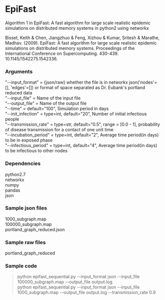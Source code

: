 # EpiFast
Algorithm 1 in EpiFast: A fast algorithm for large scale realistic epidemic simulations on distributed memory systems in python2 using networkx

Bisset, Keith & Chen, Jiangzhuo & Feng, Xizhou & Kumar, Sritesh & Marathe, Madhav. (2009). EpiFast: A fast algorithm for large scale realistic epidemic simulations on distributed memory systems. Proceedings of the International Conference on Supercomputing. 430-439. 10.1145/1542275.1542336. 


### Arguments
"--input_format"      = {json/raw} whether the file is in networkx json('nodes'=[], 'edges'=[]) or format of space separated as Dr. Eubank's portland reduced data<br/>
"--input_file"        = Name of the input file<br/>
"--output_file"       = Name of the output file<br/>
"--time"              = default="100", Simulation period in days<br/>
"--init_infection"    = type=int, default="20", Number of initial infectious people<br/>
"--transmission_rate" = type=str, default="0.5", range = [0.0 - 1], probability of disease transmission for a contact of one unit time<br/>
"--incubation_period" = type=int, default="2", Average time period(in days) to be in exposed phase<br/>
"--infectious_period" = type=int, default="4", Average time period(in days) to be infectious to other nodes<br/>

### Dependencies
  python2.7 <br/>
  networkx<br/>
  numpy<br/>
  pandas<br/>
  json<br/>
  
### Sample json files
  1000_subgraph.map<br/>
  100000_subgraph.map<br/>
  portland_graph_reduced.json<br/>
  
### Sample raw files
  portland_graph_reduced<br/>
  
### Sample code
  > python epifast_sequential.py --input_format json --input_file 100000_subgraph.map --output_file output.log <br/>
  > python epifast_sequential.py --input_format json --input_file 1000_subgraph.map --output_file output.log --transmission_rate 0.9

